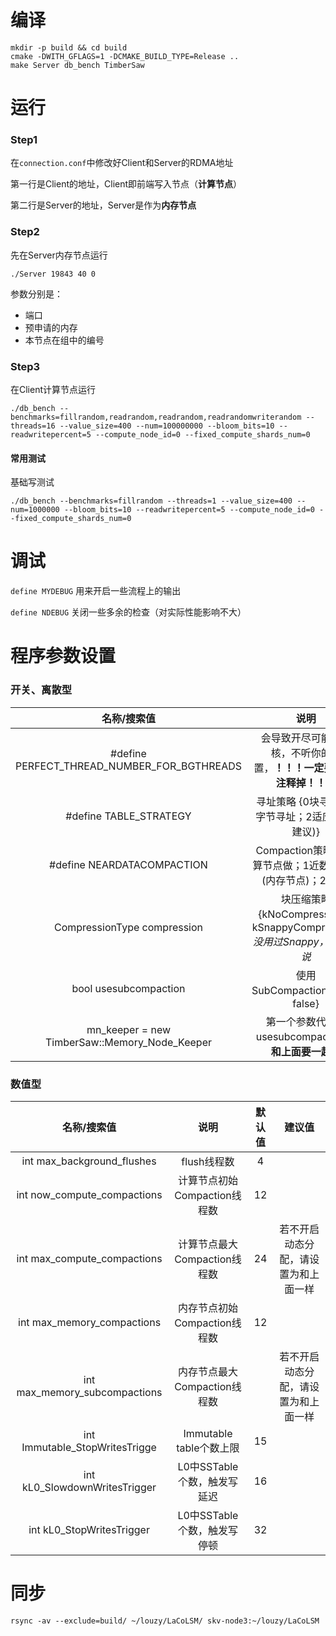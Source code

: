 # 编译

```
mkdir -p build && cd build 
cmake -DWITH_GFLAGS=1 -DCMAKE_BUILD_TYPE=Release ..
make Server db_bench TimberSaw
```



# 运行

### Step1

在`connection.conf`中修改好Client和Server的RDMA地址

第一行是Client的地址，Client即前端写入节点（**计算节点**）

第二行是Server的地址，Server是作为**内存节点**

### Step2

先在Server内存节点运行

```
./Server 19843 40 0
```

参数分别是：

- 端口
- 预申请的内存
- 本节点在组中的编号

### Step3

在Client计算节点运行

```
./db_bench --benchmarks=fillrandom,readrandom,readrandom,readrandomwriterandom --threads=16 --value_size=400 --num=100000000 --bloom_bits=10 --readwritepercent=5 --compute_node_id=0 --fixed_compute_shards_num=0
```

#### 常用测试

基础写测试

```
./db_bench --benchmarks=fillrandom --threads=1 --value_size=400 --num=1000000 --bloom_bits=10 --readwritepercent=5 --compute_node_id=0 --fixed_compute_shards_num=0
```



# 调试

`define MYDEBUG` 用来开启一些流程上的输出

`define NDEBUG` 关闭一些多余的检查（对实际性能影响不大）



# 程序参数设置

### 开关、离散型

|                  名称/搜索值                  |                             说明                             |     默认值     |     建议值     |
| :-------------------------------------------: | :----------------------------------------------------------: | :------------: | :------------: |
|  #define PERFECT_THREAD_NUMBER_FOR_BGTHREADS  | 会导致开尽可能多的核，不听你的设置，**！！！一定要关掉/注释掉！！！** |       开       |       关       |
|            \#define TABLE_STRATEGY            |        寻址策略 {0块寻址；1字节寻址；2适应性(不建议)}        |       1        |       1        |
|          \#define NEARDATACOMPACTION          |  Compaction策略 {0计算节点做；1近数据压缩(内存节点)；2动态}  |       1        |                |
|          CompressionType compression          | 块压缩策略 {kNoCompression；kSnappyCompression}*没用过Snappy，后面再说* | kNoCompression | kNoCompression |
|             bool usesubcompaction             |                使用SubCompaction{true；false}                |      true      |      true      |
| mn_keeper = new TimberSaw::Memory_Node_Keeper |     第一个参数代表了usesubcompaction，**和上面要一起改**     |                |                |

### 数值型

|          名称/搜索值           |             说明             | 默认值 |                建议值                |
| :----------------------------: | :--------------------------: | :----: | :----------------------------------: |
|   int max_background_flushes   |         flush线程数          |   4    |                                      |
|  int now_compute_compactions   | 计算节点初始Compaction线程数 |   12   |                                      |
|  int max_compute_compactions   | 计算节点最大Compaction线程数 |   24   | 若不开启动态分配，请设置为和上面一样 |
|   int max_memory_compactions   | 内存节点初始Compaction线程数 |   12   |                                      |
| int max_memory_subcompactions  | 内存节点最大Compaction线程数 |        | 若不开启动态分配，请设置为和上面一样 |
| int Immutable_StopWritesTrigge |   Immutable table个数上限    |   15   |                                      |
| int kL0_SlowdownWritesTrigger  | L0中SSTable个数，触发写延迟  |   16   |                                      |
|   int kL0_StopWritesTrigger    | L0中SSTable个数，触发写停顿  |   32   |                                      |

# 同步

```
rsync -av --exclude=build/ ~/louzy/LaCoLSM/ skv-node3:~/louzy/LaCoLSM
```

